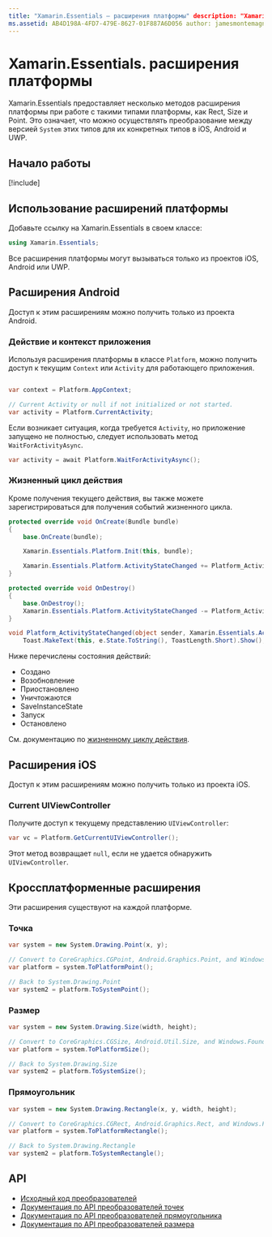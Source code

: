 ```yaml
---
title: "Xamarin.Essentials — расширения платформы" description: "Xamarin.Essentials предоставляет несколько методов расширения платформы при работе с такими типами платформы, как Rect, Size и Point".
ms.assetid: AB4D198A-4FD7-479E-8627-01F887A6D056 author: jamesmontemagno ms.author: jamont ms.date: 13.03.2019 no-loc: [Xamarin.Forms, Xamarin.Essentials]
---
```


# <a name="xamarinessentials-platform-extensions"></a>Xamarin.Essentials. расширения платформы

Xamarin.Essentials предоставляет несколько методов расширения платформы при работе с такими типами платформы, как Rect, Size и Point. Это означает, что можно осуществлять преобразование между версией `System` этих типов для их конкретных типов в iOS, Android и UWP.

## <a name="get-started"></a>Начало работы

[!include[](~/essentials/includes/get-started.md)]

## <a name="using-platform-extensions"></a>Использование расширений платформы

Добавьте ссылку на Xamarin.Essentials в своем классе:

```csharp
using Xamarin.Essentials;
```

Все расширения платформы могут вызываться только из проектов iOS, Android или UWP.

## <a name="android-extensions"></a>Расширения Android

Доступ к этим расширениям можно получить только из проекта Android.

### <a name="application-context--activity"></a>Действие и контекст приложения

Используя расширения платформы в классе `Platform`, можно получить доступ к текущим `Context` или `Activity` для работающего приложения.

```csharp

var context = Platform.AppContext;

// Current Activity or null if not initialized or not started.
var activity = Platform.CurrentActivity;
```

Если возникает ситуация, когда требуется `Activity`, но приложение запущено не полностью, следует использовать метод `WaitForActivityAsync`.

```csharp
var activity = await Platform.WaitForActivityAsync();
```

### <a name="activity-lifecycle"></a>Жизненный цикл действия

Кроме получения текущего действия, вы также можете зарегистрироваться для получения событий жизненного цикла.

```csharp
protected override void OnCreate(Bundle bundle)
{
    base.OnCreate(bundle);

    Xamarin.Essentials.Platform.Init(this, bundle);

    Xamarin.Essentials.Platform.ActivityStateChanged += Platform_ActivityStateChanged;
}

protected override void OnDestroy()
{
    base.OnDestroy();
    Xamarin.Essentials.Platform.ActivityStateChanged -= Platform_ActivityStateChanged;
}

void Platform_ActivityStateChanged(object sender, Xamarin.Essentials.ActivityStateChangedEventArgs e) =>
    Toast.MakeText(this, e.State.ToString(), ToastLength.Short).Show();
```

Ниже перечислены состояния действий:

* Создано
* Возобновление
* Приостановлено
* Уничтожаются
* SaveInstanceState
* Запуск
* Остановлено

См. документацию по [жизненному циклу действия](https://docs.microsoft.com/xamarin/android/app-fundamentals/activity-lifecycle/).

## <a name="ios-extensions"></a>Расширения iOS

Доступ к этим расширениям можно получить только из проекта iOS.

### <a name="current-uiviewcontroller"></a>Current UIViewController

Получите доступ к текущему представлению `UIViewController`:

```csharp
var vc = Platform.GetCurrentUIViewController();
```

Этот метод возвращает `null`, если не удается обнаружить `UIViewController`.

## <a name="cross-platform-extensions"></a>Кроссплатформенные расширения

Эти расширения существуют на каждой платформе.

### <a name="point"></a>Точка

```csharp
var system = new System.Drawing.Point(x, y);

// Convert to CoreGraphics.CGPoint, Android.Graphics.Point, and Windows.Foundation.Point
var platform = system.ToPlatformPoint();

// Back to System.Drawing.Point
var system2 = platform.ToSystemPoint();
```

### <a name="size"></a>Размер

```csharp
var system = new System.Drawing.Size(width, height);

// Convert to CoreGraphics.CGSize, Android.Util.Size, and Windows.Foundation.Size
var platform = system.ToPlatformSize();

// Back to System.Drawing.Size
var system2 = platform.ToSystemSize();
```

### <a name="rectangle"></a>Прямоугольник

```csharp
var system = new System.Drawing.Rectangle(x, y, width, height);

// Convert to CoreGraphics.CGRect, Android.Graphics.Rect, and Windows.Foundation.Rect
var platform = system.ToPlatformRectangle();

// Back to System.Drawing.Rectangle
var system2 = platform.ToSystemRectangle();
```

## <a name="api"></a>API

- [Исходный код преобразователей](https://github.com/xamarin/Essentials/tree/master/Xamarin.Essentials/Types/PlatformExtensions)
- [Документация по API преобразователей точек](xref:Xamarin.Essentials.PointExtensions)
- [Документация по API преобразователей прямоугольника](xref:Xamarin.Essentials.RectangleExtensions)
- [Документация по API преобразователей размера](xref:Xamarin.Essentials.SizeExtensions)
